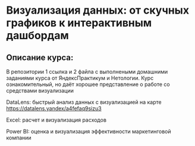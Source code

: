 # Визуализация данных: от скучных графиков к интерактивным дашбордам

## Описание курса:
В репозитории 1 ссылка и 2 файла с выполнеными домашними заданиями курса от ЯндексПрактикум и Нетологии. Курс ознакомительный, но даёт хорошее представление о работе со средствами визуализации


DataLens: быстрый анализ данных с визуализацией на карте
https://datalens.yandex/a4fefaq9sizu3

Excel: расчет и визуализация расходов


Power BI: оценка и визуализация эффективности маркетинговой компании
